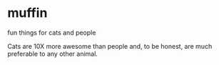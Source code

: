 # muffin
fun things for cats and people

Cats are 10X more awesome than people and, to be honest, are much preferable to any other animal. 
